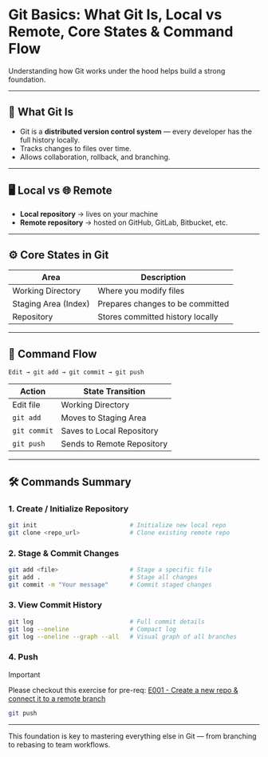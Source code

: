 # Git Basics: What Git Is, Local vs Remote, Core States & Command Flow

Understanding how Git works under the hood helps build a strong foundation.

---

## 🧠 What Git Is

- Git is a **distributed version control system** — every developer has the full history locally.
- Tracks changes to files over time.
- Allows collaboration, rollback, and branching.

---

## 🖥️ Local vs 🌐 Remote

- **Local repository** → lives on your machine  
- **Remote repository** → hosted on GitHub, GitLab, Bitbucket, etc.

---

## ⚙️ Core States in Git

| **Area**             | **Description**                            |
|----------------------|--------------------------------------------|
| Working Directory    | Where you modify files                     |
| Staging Area (Index) | Prepares changes to be committed           |
| Repository           | Stores committed history locally           |

---

## 🔁 Command Flow

```
Edit → git add → git commit → git push
```

| **Action**   | **State Transition**       |
| ------------ | -------------------------- |
| Edit file    | Working Directory          |
| `git add`    | Moves to Staging Area      |
| `git commit` | Saves to Local Repository  |
| `git push`   | Sends to Remote Repository |

---

## 🛠️ Commands Summary

### 1. Create / Initialize Repository
```bash
git init                          # Initialize new local repo
git clone <repo_url>              # Clone existing remote repo
```

### 2. Stage & Commit Changes
```bash
git add <file>                    # Stage a specific file
git add .                         # Stage all changes
git commit -m "Your message"      # Commit staged changes
```

### 3. View Commit History
```bash
git log                           # Full commit details
git log --oneline                 # Compact log
git log --oneline --graph --all   # Visual graph of all branches
```

### 4. Push

> [!important]
>  Please checkout this exercise for pre-req: [E001 - Create a new repo & connect it to a remote branch](../Exercises/E001%20-%20Create%20a%20new%20repository%20&%20connect%20it%20to%20a%20remote%20branch.md)
 
 ```bash
 git push
```

---

This foundation is key to mastering everything else in Git — from branching to rebasing to team workflows.